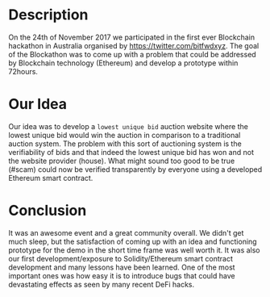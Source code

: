 # Description
On the 24th of November 2017 we participated in the first ever Blockchain hackathon in Australia organised by https://twitter.com/bitfwdxyz.
The goal of the Blockathon was to come up with a problem that could be addressed by Blockchain technology (Ethereum) and develop a prototype within 72hours. 

# Our Idea
Our idea was to develop a `lowest unique bid` auction website where the lowest unique bid would win the auction in comparison to a traditional auction system. 
The problem with this sort of auctioning system is the verifiability of bids and that indeed the lowest unique bid has won and not the website provider (house).
What might sound too good to be true (#scam) could now be verified transparently by everyone using a developed Ethereum smart contract. 

# Conclusion
It was an awesome event and a great community overall. We didn't get much sleep, but the satisfaction of coming up with an idea and functioning prototype for the demo in the short time frame was well worth it.
It was also our first development/exposure to Solidity/Ethereum smart contract development and many lessons have been learned. 
One of the most important ones was how easy it is to introduce bugs that could have devastating effects as seen by many recent DeFi hacks. 

